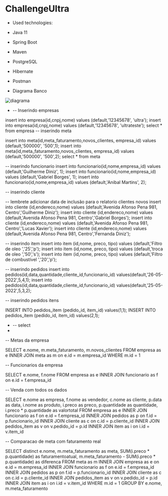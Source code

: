 # ChallengeUltra


* Used technologies:
* Java 11
* Spring Boot
* Maven
* PostgreSQL
* Hibernate
* Postman


* Diagrama Banco 

 ![diagrama](https://user-images.githubusercontent.com/56515739/170579902-aa6e6015-b9c4-4a12-badd-83cc302f2eca.jpg)


* -- Inserindo empresas 


insert into empresa(id,cnpj,nome) values (default,'12345678', 'ultra');
insert into empresa(id,cnpj,nome) values (default,'12345678', 'ultrateste');
select * from empresa
-- inserindo meta

insert into meta(id,meta_faturamento,novos_clientes, empresa_id) values (default,'500000', '500',1);
insert into meta(id,meta_faturamento,novos_clientes, empresa_id) values (default,'500000', '500',2);
select * from meta

-- inserindo funcionario
insert into funcionario(id,nome,empresa_id) values (default,'Guilherme Diniz', 1);
insert into funcionario(id,nome,empresa_id) values (default,'Gabriel Borges', 1);
insert into funcionario(id,nome,empresa_id) values (default,'Anibal Martins', 2);


-- inserindo cliente

-- lembrete adicionar data de inclusão para o relatorio clientes novos
insert into cliente (id,endereco,nome) values (default,'Avenida Afonso Pena 981, Centro','Guilherme Diniz');
insert into cliente (id,endereco,nome) values (default,'Avenida Afonso Pena 981, Centro','Gabriel Borges');
insert into cliente (id,endereco,nome) values (default,'Avenida Afonso Pena 981, Centro','Lucas Xavier');
insert into cliente (id,endereco,nome) values (default,'Avenida Afonso Pena 981, Centro','Fernanda Diniz');

-- inserindo item
insert into item (id,nome, preco, tipo) values (default,'Filtro de oleo ','25','p');
insert into item (id,nome, preco, tipo) values (default,'troca de oleo ','50','s');
insert into item (id,nome, preco, tipo) values (default,'Filtro de combustível ','20','p');

-- inserindo pedidos
insert into pedidos(id,data,quantidade,cliente_id,funcionario_id) values(default,'26-05-2022',5,4,1);
insert into pedidos(id,data,quantidade,cliente_id,funcionario_id) values(default,'25-05-2022',5,3,2);



-- inserindo pedidos itens

INSERT INTO pedidos_item (pedido_id, item_id) values(1,1);
INSERT INTO pedidos_item (pedido_id, item_id) values(2,1);


* -- select
* 
-- Metas da empresa

SELECT e.nome, m.meta_faturamento, m.novos_clientes
FROM empresa as e
INNER JOIN meta as m on e.id = m.empresa_id
WHERE m.id = 1

-- Funcionarios da empresa

SELECT e.nome, f.nome
FROM empresa as e
INNER JOIN funcionario as f on e.id = f.empresa_id

-- Venda com todos os dados

SELECT e.nome as empresa, f.nome as vendedor, c.nome as cliente, p.data as data, i.nome as produto, i.preco as preco, p.quantidade as quantidade, i.preco * p.quantidade as valortotal
FROM empresa as e
INNER JOIN funcionario as f on e.id = f.empresa_id
INNER JOIN pedidos as p on f.id = p.funcionario_id
INNER JOIN cliente as c on c.id = p.cliente_id
INNER JOIN pedidos_item as v on v.pedido_id = p.id
INNER JOIN item as i on i.id = v.item_id

-- Comparacao de meta com faturamento real

SELECT distinct e.nome, m.meta_faturamento as meta, SUM(i.preco * p.quantidade) as faturamentoatual, m.meta_faturamento - SUM(i.preco * p.quantidade) as diferenca
FROM meta as m
INNER JOIN empresa as e on e.id = m.empresa_id
INNER JOIN funcionario as f on e.id = f.empresa_id
INNER JOIN pedidos as p on f.id = p.funcionario_id
INNER JOIN cliente as c on c.id = p.cliente_id
INNER JOIN pedidos_item as v on v.pedido_id = p.id
INNER JOIN item as i on i.id = v.item_id
WHERE m.id = 1
GROUP BY e.nome, m.meta_faturamento
